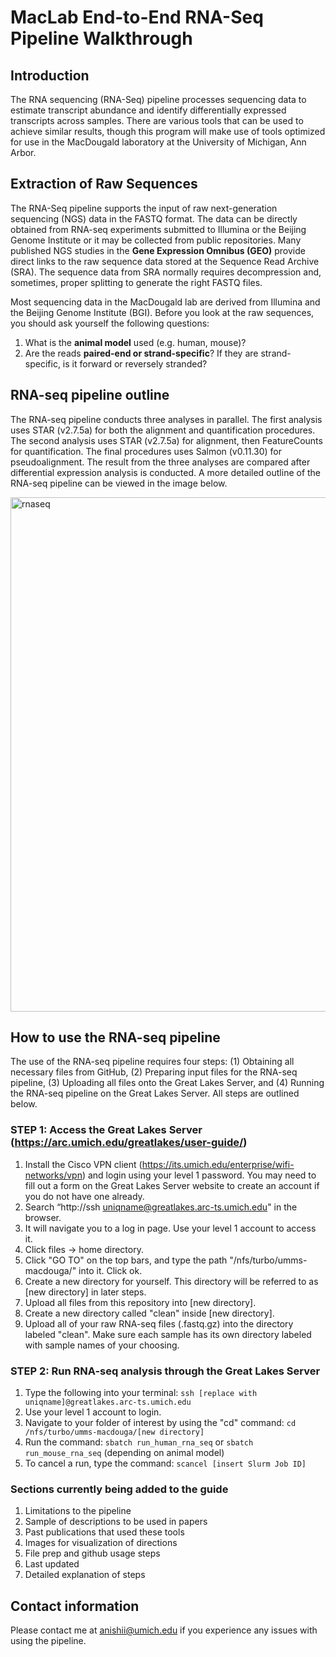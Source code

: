 # MacLab End-to-End RNA-Seq Pipeline Walkthrough

## Introduction

The RNA sequencing (RNA-Seq) pipeline processes sequencing data to estimate transcript abundance and identify differentially expressed transcripts across samples. There are various tools that can be used to achieve similar results, though this program will  make use of tools optimized for use in the MacDougald laboratory at the University of Michigan, Ann Arbor. 

## Extraction of Raw Sequences

The RNA-Seq pipeline supports the input of raw next-generation sequencing (NGS) data in the FASTQ format. The data can be directly obtained from RNA-seq experiments submitted to Illumina or the Beijing Genome Institute or it may be collected from public repositories. Many published NGS studies in the **Gene Expression Omnibus (GEO)** provide direct links to the raw sequence data stored at the Sequence Read Archive (SRA). The sequence data from SRA normally requires decompression and, sometimes, proper splitting to generate the right FASTQ files.

Most sequencing data in the MacDougald lab are derived from Illumina and the Beijing Genome Institute (BGI). Before you look at the raw sequences, you should ask yourself the following questions:

1. What is the **animal model** used (e.g. human, mouse)?
2. Are the reads **paired-end or strand-specific**? If they are strand-specific, is it forward or reversely stranded?

## RNA-seq pipeline outline

The RNA-seq pipeline conducts three analyses in parallel. The first analysis uses STAR (v2.7.5a) for both the alignment and quantification procedures. The second analysis uses STAR (v2.7.5a) for alignment, then FeatureCounts for quantification. The final procedures uses Salmon (v0.11.30) for pseudoalignment. The result from the three analyses are compared after differential expression analysis is conducted. A more detailed outline of the RNA-seq pipeline can be viewed in the image below. 

<img width="823" alt="rnaseq" src="https://user-images.githubusercontent.com/62619033/179835069-b15add0e-0777-460c-a817-dff6d835d4be.png">

## How to use the RNA-seq pipeline
The use of the RNA-seq pipeline requires four steps: (1) Obtaining all necessary files from GitHub, (2) Preparing input files for the RNA-seq pipeline, (3) Uploading all files onto the Great Lakes Server, and (4) Running the RNA-seq pipeline on the Great Lakes Server. All steps are outlined below. 

### STEP 1: Access the Great Lakes Server (https://arc.umich.edu/greatlakes/user-guide/)

1. Install the Cisco VPN client (https://its.umich.edu/enterprise/wifi-networks/vpn) and login using your level 1 password. You may need to fill out a form on the Great Lakes Server website to create an account if you do not have one already.
2. Search “http://ssh uniqname@greatlakes.arc-ts.umich.edu" in the browser.
3. It will navigate you to a log in page. Use your level 1 account to access it.
4. Click files -> home directory.
5. Click "GO TO" on the top bars, and type the path "/nfs/turbo/umms-macdouga/" into it. Click ok.
6. Create a new directory for yourself. This directory will be referred to as [new directory] in later steps. 
7. Upload all files from this repository into [new directory].
8. Create a new directory called "clean" inside [new directory].
9. Upload all of your raw RNA-seq files (.fastq.gz) into the directory labeled "clean". Make sure each sample has its own directory labeled with sample names of your choosing.

### STEP 2: Run RNA-seq analysis through the Great Lakes Server

1. Type the following into your terminal: `ssh [replace with uniqname]@greatlakes.arc-ts.umich.edu`
2. Use your level 1 account to login.
3. Navigate to your folder of interest by using the "cd" command: `cd /nfs/turbo/umms-macdouga/[new directory]` 
4. Run the command: `sbatch run_human_rna_seq` or `sbatch run_mouse_rna_seq` (depending on animal model)
5. To cancel a run, type the command: `scancel [insert Slurm Job ID]`

### Sections currently being added to the guide

1. Limitations to the pipeline
2. Sample of descriptions to be used in papers
3. Past publications that used these tools
4. Images for visualization of directions
5. File prep and github usage steps
6. Last updated
7. Detailed explanation of steps

## Contact information

Please contact me at anishii@umich.edu if you experience any issues with using the pipeline. 



